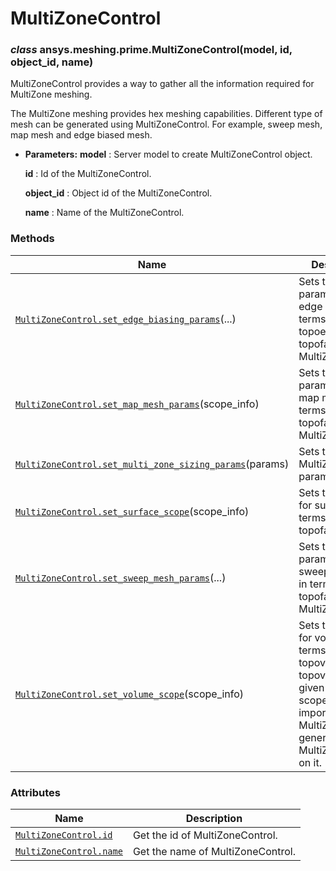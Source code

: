<!-- vale off -->

# MultiZoneControl

<a id="ansys.meshing.prime.MultiZoneControl"></a>

### *class* ansys.meshing.prime.MultiZoneControl(model, id, object_id, name)

MultiZoneControl provides a way to gather all the information required for MultiZone meshing.

The MultiZone meshing provides hex meshing capabilities.
Different type of mesh can be generated using MultiZoneControl. For example, sweep mesh, map mesh and edge biased mesh.

* **Parameters:**
  **model**
  : Server model to create MultiZoneControl object.

  **id**
  : Id of the MultiZoneControl.

  **object_id**
  : Object id of the MultiZoneControl.

  **name**
  : Name of the MultiZoneControl.

<!-- !! processed by numpydoc !! -->

### Methods

| Name | Description |
|---------------------------------------------------------------------------------------------------------------------------------------------------------------------------------------------------|--------------------------------------------------------------------------------------------------------------------------------------------------|
| [`MultiZoneControl.set_edge_biasing_params`](ansys.meshing.prime.MultiZoneControl.set_edge_biasing_params.md#ansys.meshing.prime.MultiZoneControl.set_edge_biasing_params)(...)                   | Sets the parameters for edge biasing in terms of topoedges and topofaces during MultiZone mesh.                                                  |
| [`MultiZoneControl.set_map_mesh_params`](ansys.meshing.prime.MultiZoneControl.set_map_mesh_params.md#ansys.meshing.prime.MultiZoneControl.set_map_mesh_params)(scope_info)                        | Sets the parameters for map meshing in terms of topofaces during MultiZone mesh.                                                                 |
| [`MultiZoneControl.set_multi_zone_sizing_params`](ansys.meshing.prime.MultiZoneControl.set_multi_zone_sizing_params.md#ansys.meshing.prime.MultiZoneControl.set_multi_zone_sizing_params)(params) | Sets the MultiZone parameters.                                                                                                                   |
| [`MultiZoneControl.set_surface_scope`](ansys.meshing.prime.MultiZoneControl.set_surface_scope.md#ansys.meshing.prime.MultiZoneControl.set_surface_scope)(scope_info)                              | Sets the scope for surface in terms of topofaces.                                                                                                |
| [`MultiZoneControl.set_sweep_mesh_params`](ansys.meshing.prime.MultiZoneControl.set_sweep_mesh_params.md#ansys.meshing.prime.MultiZoneControl.set_sweep_mesh_params)(...)                         | Sets the parameters for sweep meshing in terms of topofaces during MultiZone mesh.                                                               |
| [`MultiZoneControl.set_volume_scope`](ansys.meshing.prime.MultiZoneControl.set_volume_scope.md#ansys.meshing.prime.MultiZoneControl.set_volume_scope)(scope_info)                                 | Sets the scope for volume in terms of topovolumes.The topovolumes given by the scope are imported by MultiZone to generate MultiZone mesh on it. |

### Attributes

| Name | Description |
|-------------------------------------------------------------------------------------------------------------------|-----------------------------------|
| [`MultiZoneControl.id`](ansys.meshing.prime.MultiZoneControl.id.md#ansys.meshing.prime.MultiZoneControl.id)       | Get the id of MultiZoneControl.   |
| [`MultiZoneControl.name`](ansys.meshing.prime.MultiZoneControl.name.md#ansys.meshing.prime.MultiZoneControl.name) | Get the name of MultiZoneControl. |
<!-- vale on -->